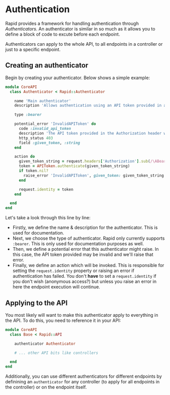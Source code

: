 # Authentication

Rapid provides a framework for handling authentication through _Authenticators_. An authenticator is similar in so much as it allows you to define a block of code to excute before each endpoint.

Authenticators can apply to the whole API, to all endpoints in a controller or just to a specific endpoint.

## Creating an authenticator

Begin by creating your authenticator. Below shows a simple example:

```ruby
module CoreAPI
  class Authenticator < Rapid::Authenticator

    name 'Main authenticator'
    description 'Allows authentication using an API token provided in an Authorization header'

    type :bearer

    potential_error 'InvalidAPIToken' do
      code :invalid_api_token
      description 'The API token provided in the Authorization header was not valid'
      http_status 403
      field :given_token, :string
    end

    action do
      given_token_string = request.headers['Authorization'].sub(/\ABearer /, '')
      token = APIToken.authenticate(given_token_string)
      if token.nil?
        raise_error 'InvalidAPIToken', given_token: given_token_string
      end

      request.identity = token
    end

  end
end
```

Let's take a look through this line by line:

- Firstly, we define the name & description for the authenticator. This is used for documentation.
- Next, we choose the type of authenticator. Rapid only currently supports `:bearer`. This is only used for documentation purposes as well.
- Then, we define a potential error that this authenticator might raise. In this case, the API token provided may be invalid and we'll raise that error.
- Finally, we define an action which will be invoked. This is responsible for setting the `request.identity` property or raising an error if authentication has failed. You don't **have** to set a `request.identity` if you don't wish (anonymous access?) but unless you raise an error in here the endpoint execution will continue.

## Applying to the API

You most likely will want to make this authenticator apply to everything in the API. To do this, you need to reference it in your API:

```ruby
module CoreAPI
  class Base < Rapid::API

    authenticator Authenticator

    # ... other API bits like controllers

  end
end
```

Additionally, you can use different authenticators for different endpoints by definining an `authenticator` for any controller (to apply for all endpoints in the controller) or on the endpoint itself.
